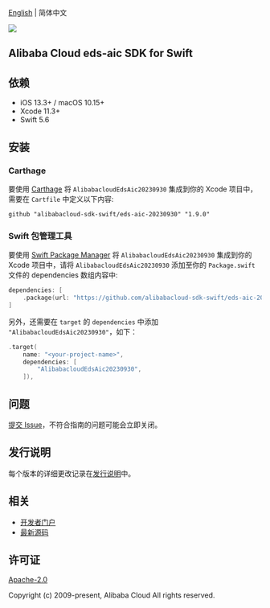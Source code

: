 [English](README.md) | 简体中文

![](https://aliyunsdk-pages.alicdn.com/icons/AlibabaCloud.svg)

## Alibaba Cloud eds-aic SDK for Swift

## 依赖

- iOS 13.3+ / macOS 10.15+
- Xcode 11.3+
- Swift 5.6

## 安装

### Carthage

要使用 [Carthage](https://github.com/Carthage/Carthage) 将 `AlibabacloudEdsAic20230930` 集成到你的 Xcode 项目中，需要在 `Cartfile` 中定义以下内容:

```ogdl
github "alibabacloud-sdk-swift/eds-aic-20230930" "1.9.0"
```

### Swift 包管理工具

要使用 [Swift Package Manager](https://swift.org/package-manager/) 将 `AlibabacloudEdsAic20230930` 集成到你的 Xcode 项目中，请将 `AlibabacloudEdsAic20230930` 添加至你的 `Package.swift` 文件的 dependencies 数组内容中:

```swift
dependencies: [
    .package(url: "https://github.com/alibabacloud-sdk-swift/eds-aic-20230930.git", from: "1.9.0")
]
```

另外，还需要在 `target` 的 `dependencies` 中添加 `"AlibabacloudEdsAic20230930"`，如下：

```swift
.target(
    name: "<your-project-name>",
    dependencies: [
        "AlibabacloudEdsAic20230930",
    ]),
```

## 问题

[提交 Issue](https://github.com/alibabacloud-sdk-swift/eds-aic-20230930/issues/new)，不符合指南的问题可能会立即关闭。

## 发行说明

每个版本的详细更改记录在[发行说明](./ChangeLog.txt)中。

## 相关

* [开发者门户](https://next.api.aliyun.com/home)
* [最新源码](https://github.com/alibabacloud-sdk-swift/eds-aic-20230930)

## 许可证

[Apache-2.0](http://www.apache.org/licenses/LICENSE-2.0)

Copyright (c) 2009-present, Alibaba Cloud All rights reserved.
